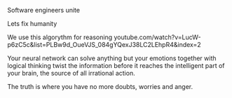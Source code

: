Software engineers unite

Lets fix humanity

We use this algorythm for reasoning
youtube.com/watch?v=LucW-p6zC5c&list=PLBw9d_OueVJS_084gYQexJ38LC2LEhpR4&index=2

Your neural network can solve anything but your emotions together with logical thinking twist the information before it reaches the intelligent part of your brain, the source of all irrational action.

The truth is where you have no more doubts, worries and anger.

